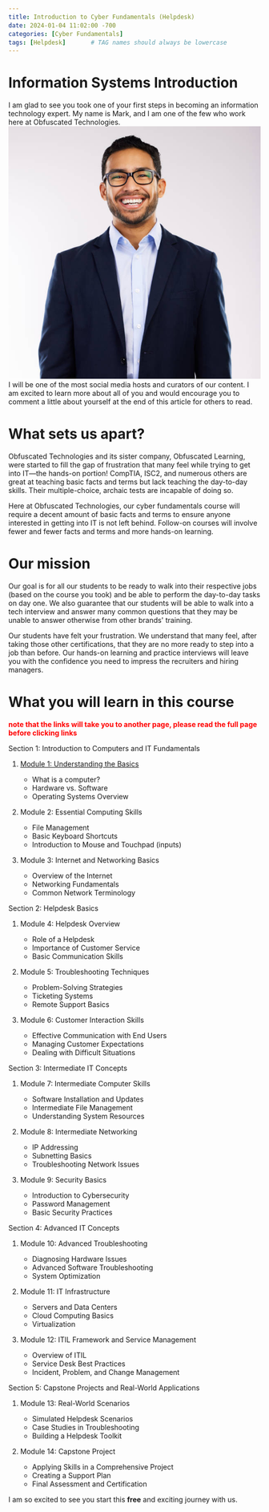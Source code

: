 ```yaml
---
title: Introduction to Cyber Fundamentals (Helpdesk)
date: 2024-01-04 11:02:00 -700
categories: [Cyber Fundamentals]
tags: [Helpdesk]       # TAG names should always be lowercase
---
```


# Information Systems Introduction

I am glad to see you took one of your first steps in becoming an information technology expert. My name is Mark, and I am one of the few who work here at Obfuscated Technologies. 
![mark picture](/Images/istockphoto-1355110818-612x612.jpg)
I will be one of the most social media hosts and curators of our content. I am excited to learn more about all of you and would encourage you to comment a little about yourself at the end of this article for others to read.

# What sets us apart? 

Obfuscated Technologies and its sister company, Obfuscated Learning, were started to fill the gap of frustration that many feel while trying to get into IT—the hands-on portion! CompTIA, ISC2, and numerous others are great at teaching basic facts and terms but lack teaching the day-to-day skills. Their multiple-choice, archaic tests are incapable of doing so.

Here at Obfuscated Technologies, our cyber fundamentals course will require a decent amount of basic facts and terms to ensure anyone interested in getting into IT is not left behind. Follow-on courses will involve fewer and fewer facts and terms and more hands-on learning.

# Our mission

Our goal is for all our students to be ready to walk into their respective jobs (based on the course you took) and be able to perform the day-to-day tasks on day one. We also guarantee that our students will be able to walk into a tech interview and answer many common questions that they may be unable to answer otherwise from other brands' training.

Our students have felt your frustration. We understand that many feel, after taking those other certifications, that they are no more ready to step into a job than before. Our hands-on learning and practice interviews will leave you with the confidence you need to impress the recruiters and hiring managers.

# What you will learn in this course

<span style="color:red">**note that the links will take you to another page, please read the full page before clicking links**</span>

Section 1: Introduction to Computers and IT Fundamentals
1. [Module 1: Understanding the Basics](./2024-01-05-Module1theBasics.md)
   - What is a computer?
   - Hardware vs. Software
   - Operating Systems Overview

2. Module 2: Essential Computing Skills
   - File Management
   - Basic Keyboard Shortcuts
   - Introduction to Mouse and Touchpad (inputs)

3. Module 3: Internet and Networking Basics
   - Overview of the Internet
   - Networking Fundamentals
   - Common Network Terminology

Section 2: Helpdesk Basics
1. Module 4: Helpdesk Overview
   - Role of a Helpdesk
   - Importance of Customer Service
   - Basic Communication Skills

2. Module 5: Troubleshooting Techniques
   - Problem-Solving Strategies
   - Ticketing Systems
   - Remote Support Basics

3. Module 6: Customer Interaction Skills
   - Effective Communication with End Users
   - Managing Customer Expectations
   - Dealing with Difficult Situations

Section 3: Intermediate IT Concepts
1. Module 7: Intermediate Computer Skills
   - Software Installation and Updates
   - Intermediate File Management
   - Understanding System Resources

2. Module 8: Intermediate Networking
   - IP Addressing
   - Subnetting Basics
   - Troubleshooting Network Issues

3. Module 9: Security Basics
   - Introduction to Cybersecurity
   - Password Management
   - Basic Security Practices

Section 4: Advanced IT Concepts
1. Module 10: Advanced Troubleshooting
   - Diagnosing Hardware Issues
   - Advanced Software Troubleshooting
   - System Optimization

2. Module 11: IT Infrastructure
   - Servers and Data Centers
   - Cloud Computing Basics
   - Virtualization

3. Module 12: ITIL Framework and Service Management
   - Overview of ITIL
   - Service Desk Best Practices
   - Incident, Problem, and Change Management

Section 5: Capstone Projects and Real-World Applications
1. Module 13: Real-World Scenarios
   - Simulated Helpdesk Scenarios
   - Case Studies in Troubleshooting
   - Building a Helpdesk Toolkit

2. Module 14: Capstone Project
   - Applying Skills in a Comprehensive Project
   - Creating a Support Plan
   - Final Assessment and Certification

I am so excited to see you start this **free** and exciting journey with us. 
<!--- 
To publish your content please use the following commands:
git add .
git status
git commit -m "feat(post): NOTES"
git push
As shown to link to one file from another use: 
[Module 1: Understanding the Basics](.) after that . file options will appear--->